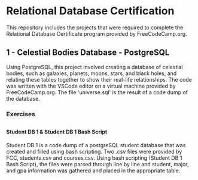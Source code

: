 # Relational Database Certification
This repository includes the projects that were required to complete the Relational Database Certificate program provided by FreeCodeCamp.org.

## 1 - Celestial Bodies Database - PostgreSQL
Using PostgreSQL, this project involved creating a database of celestial bodies, such as galaxies, planets, moons, stars, and black holes, and relating these tables together to show their real-life relationships. The code was written with the VSCode editor on a virtual machine provided by FreeCodeCamp.org. The file 'universe.sql' is the result of a code dump of the database.


### Exercises
##
#### Student DB 1 & Student DB 1 Bash Script
Student DB 1 is a code dump of a postgreSQL student database that was created and filled using bash scripting. Two .csv files were provided by FCC, students.csv and courses.csv. Using bash scripting (Student DB 1 Bash Script), the files were parsed through line by line and student, major, and gpa information was gathered and placed in the appropriate table.

